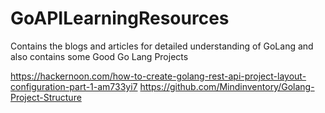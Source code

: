 # GoAPILearningResources
Contains the blogs and articles for detailed understanding of GoLang and also contains some Good Go Lang Projects

https://hackernoon.com/how-to-create-golang-rest-api-project-layout-configuration-part-1-am733yi7
https://github.com/Mindinventory/Golang-Project-Structure
